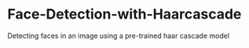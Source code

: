 # Face-Detection-with-Haarcascade
Detecting faces in an image using a pre-trained haar cascade model
